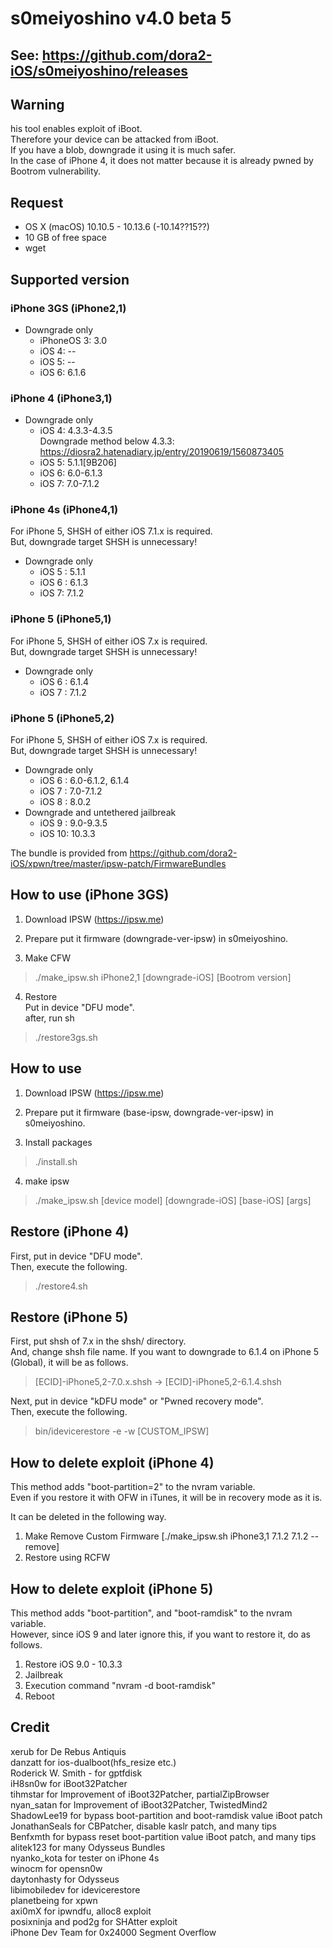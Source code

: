 # s0meiyoshino v4.0 beta 5  
  
## See: https://github.com/dora2-iOS/s0meiyoshino/releases  
  
## Warning  
 his tool enables exploit of iBoot.  
 Therefore your device can be attacked from iBoot.  
 If you have a blob, downgrade it using it is much safer.  
 In the case of iPhone 4, it does not matter because it is already pwned by Bootrom vulnerability.  
  
## Request  
- OS X (macOS) 10.10.5 - 10.13.6 (-10.14??15??)  
- 10 GB of free space  
- wget  
  
## Supported version  
### iPhone 3GS (iPhone2,1)  
- Downgrade only  
    - iPhoneOS 3: 3.0  
    - iOS 4: --  
    - iOS 5: --  
    - iOS 6: 6.1.6  
  
### iPhone 4 (iPhone3,1)  
- Downgrade only  
    - iOS 4: 4.3.3-4.3.5  
Downgrade method below 4.3.3: https://diosra2.hatenadiary.jp/entry/20190619/1560873405  
    - iOS 5: 5.1.1[9B206]  
    - iOS 6: 6.0-6.1.3  
    - iOS 7: 7.0-7.1.2  
  
### iPhone 4s (iPhone4,1)  
For iPhone 5, SHSH of either iOS 7.1.x is required.  
But, downgrade target SHSH is unnecessary!  
- Downgrade only  
    - iOS 5 : 5.1.1  
    - iOS 6 : 6.1.3  
    - iOS 7: 7.1.2  
  
### iPhone 5 (iPhone5,1)  
For iPhone 5, SHSH of either iOS 7.x is required.  
But, downgrade target SHSH is unnecessary!  
- Downgrade only  
    - iOS 6 : 6.1.4  
    - iOS 7 : 7.1.2  
  
### iPhone 5 (iPhone5,2)  
For iPhone 5, SHSH of either iOS 7.x is required.  
But, downgrade target SHSH is unnecessary!  
- Downgrade only  
    - iOS 6 : 6.0-6.1.2, 6.1.4  
    - iOS 7 : 7.0-7.1.2  
    - iOS 8 : 8.0.2  
- Downgrade and untethered jailbreak  
    - iOS 9 : 9.0-9.3.5  
    - iOS 10: 10.3.3  
  
The bundle is provided from https://github.com/dora2-iOS/xpwn/tree/master/ipsw-patch/FirmwareBundles  
  
## How to use (iPhone 3GS)  
1. Download IPSW (https://ipsw.me)  
2. Prepare put it firmware (downgrade-ver-ipsw) in s0meiyoshino.  
  
3. Make CFW  
> ./make_ipsw.sh iPhone2,1 [downgrade-iOS] [Bootrom version]  
  
4. Restore  
Put in device "DFU mode".  
after, run sh  
> ./restore3gs.sh  
  
## How to use  
1. Download IPSW (https://ipsw.me)  
2. Prepare put it firmware (base-ipsw, downgrade-ver-ipsw) in s0meiyoshino.  
  
3. Install packages  
> ./install.sh  
  
4. make ipsw  
> ./make_ipsw.sh [device model] [downgrade-iOS] [base-iOS] [args]  
  
## Restore (iPhone 4)  
First, put in device "DFU mode".  
Then, execute the following.  
> ./restore4.sh  
  
## Restore (iPhone 5)  
First, put shsh of 7.x in the shsh/ directory.  
And, change shsh file name. If you want to downgrade to 6.1.4 on iPhone 5 (Global), it will be as follows.  
> [ECID]-iPhone5,2-7.0.x.shsh -> [ECID]-iPhone5,2-6.1.4.shsh  
  
Next, put in device "kDFU mode" or "Pwned recovery mode".  
Then, execute the following.  
> bin/idevicerestore -e -w [CUSTOM_IPSW]  
  
## How to delete exploit (iPhone 4)  
This method adds "boot-partition=2" to the nvram variable.  
Even if you restore it with OFW in iTunes, it will be in recovery mode as it is.  
  
It can be deleted in the following way.  
1. Make Remove Custom Firmware [./make_ipsw.sh iPhone3,1 7.1.2 7.1.2 --remove]  
2. Restore using RCFW  
  
## How to delete exploit (iPhone 5)  
This method adds "boot-partition", and "boot-ramdisk" to the nvram variable.  
However, since iOS 9 and later ignore this, if you want to restore it, do as follows.  
1. Restore iOS 9.0 - 10.3.3  
2. Jailbreak  
3. Execution command "nvram -d boot-ramdisk"  
4. Reboot  
  
## Credit  
xerub for De Rebus Antiquis  
danzatt for ios-dualboot(hfs_resize etc.)  
Roderick W. Smith - for gptfdisk  
iH8sn0w for iBoot32Patcher  
tihmstar for Improvement of iBoot32Patcher, partialZipBrowser  
nyan_satan for Improvement of iBoot32Patcher, TwistedMind2  
ShadowLee19 for bypass boot-partition and boot-ramdisk value iBoot patch  
JonathanSeals for CBPatcher, disable kaslr patch, and many tips  
Benfxmth for bypass reset boot-partition value iBoot patch, and many tips  
alitek123 for many Odysseus Bundles  
nyanko_kota for tester on iPhone 4s  
winocm for opensn0w  
daytonhasty for Odysseus  
libimobiledev for idevicerestore  
planetbeing for xpwn  
axi0mX for ipwndfu, alloc8 exploit  
posixninja and pod2g for SHAtter exploit  
iPhone Dev Team for 0x24000 Segment Overflow  

